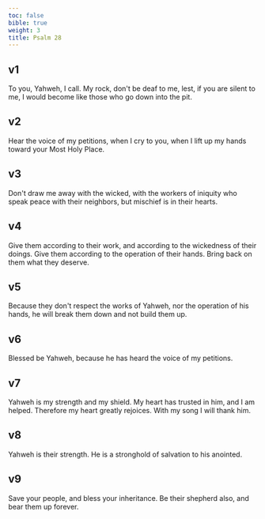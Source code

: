 ```yaml
---
toc: false
bible: true
weight: 3
title: Psalm 28
---
```




## v1 
To you, Yahweh, I call. My rock, don't be deaf to me, lest, if you are silent to me, I would become like those who go down into the pit. 

## v2 
Hear the voice of my petitions, when I cry to you, when I lift up my hands toward your Most Holy Place. 

## v3 
Don't draw me away with the wicked, with the workers of iniquity who speak peace with their neighbors, but mischief is in their hearts. 

## v4 
Give them according to their work, and according to the wickedness of their doings. Give them according to the operation of their hands. Bring back on them what they deserve. 

## v5 
Because they don't respect the works of Yahweh, nor the operation of his hands, he will break them down and not build them up. 

## v6 
Blessed be Yahweh, because he has heard the voice of my petitions. 

## v7 
Yahweh is my strength and my shield. My heart has trusted in him, and I am helped. Therefore my heart greatly rejoices. With my song I will thank him. 

## v8 
Yahweh is their strength. He is a stronghold of salvation to his anointed. 

## v9 
Save your people, and bless your inheritance. Be their shepherd also, and bear them up forever.
